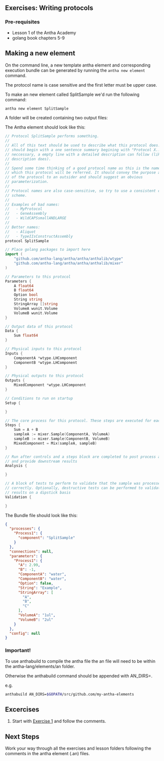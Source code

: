 ## Exercises: Writing protocols

### Pre-requisites
- Lesson 1 of the Antha Academy
- golang book chapters 5-9

## Making a new element
On the command line, a new template antha element and corresponding execution bundle can be generated by running the ```antha new element``` command.

The protocol name is case sensitive and the first letter must be upper case. 

To make an new element called SplitSample we'd run the following command:

```bash
antha new element SplitSample
```

A folder will be created containing two output files:

The Antha element should look like this:

```go 
// Protocol SplitSample performs something.
//
// All of this text should be used to describe what this protocol does.  It
// should begin with a one sentence summary begining with "Protocol X...". If
// neccessary, a empty line with a detailed description can follow (like this
// description does).
//
// Spend some time thinking of a good protocol name as this is the name by
// which this protocol will be referred. It should convey the purpose and scope
// of the protocol to an outsider and should suggest an obvious
// parameterization. 
//
// Protocol names are also case-sensitive, so try to use a consistent casing
// scheme.
//
// Examples of bad names:
//   - MyProtocol
//   - GeneAssembly
//   - WildCAPSsmallANDLARGE
//
// Better names:
//   - Aliquot
//   - TypeIIsConstructAssembly
protocol SplitSample

// Place golang packages to import here
import (
	"github.com/antha-lang/antha/antha/anthalib/wtype"
	"github.com/antha-lang/antha/antha/anthalib/mixer"
)

// Parameters to this protocol
Parameters {
	A float64
	B float64
	Option bool
	String string
	StringArray []string
	VolumeA wunit.Volume
	VolumeB wunit.Volume
}

// Output data of this protocol
Data {
	Sum float64
}

// Physical inputs to this protocol
Inputs {
	ComponentA *wtype.LHComponent
	ComponentB *wtype.LHComponent
}

// Physical outputs to this protocol
Outputs {
	MixedComponent *wtype.LHComponent
}

// Conditions to run on startup
Setup {

}

// The core process for this protocol. These steps are executed for each input.
Steps {
	Sum = A + B
	sampleA := mixer.Sample(ComponentA, VolumeA)
	sampleB := mixer.Sample(ComponentB, VolumeB)
	MixedComponent = Mix(sampleA, sampleB)
}

// Run after controls and a steps block are completed to post process any data
// and provide downstream results
Analysis {

}

// A block of tests to perform to validate that the sample was processed
// correctly. Optionally, destructive tests can be performed to validate
// results on a dipstick basis
Validation {

}

```

The Bundle file should look like this:

```json
{
  "processes": {
    "Process1": {
      "component": "SplitSample"
    }
  },
  "connections": null,
  "parameters": {
    "Process1": {
      "A": 2.99,
      "B": -1,
      "ComponentA": "water",
      "ComponentB": "water",
      "Option": false,
      "String": "Example",
      "StringArray": [
        "A",
        "B",
        "C"
      ],
      "VolumeA": "1ul",
      "VolumeB": "2ul"
    }
  },
  "config": null
}
```

### Important!
To use anthabuild to compile the antha file the an file will need to be within the antha-lang/elements/an folder. 

Otherwise the anthabuild command should be appended with AN_DIRS=<targetdirectory>.

e.g. 
```sh
anthabuild AN_DIRS=$GOPATH/src/github.com/my-antha-elements
```

## Excercises
1. Start with [Exercise 1](Exercise1_SplitSample/Exercise1_SplitSample.an) and follow the comments.

## Next Steps
Work your way through all the exercises and lesson folders following the comments in the antha element (.an) files.

